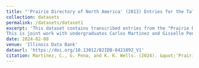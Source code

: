 ```yaml
---
title: "'Prairie Directory of North America' (2013) Entries for the Tallgrass, Mixed Grass, and Shortgrass Prairie Regions of the United States"
collection: datasets
permalink: /datasets/dataset1
excerpt: 'This dataset contains transcribed entries from the "Prairie Directory of North America" (Adelman and Schwartz 2013) for the Tallgrass, Mixed Grass, and Shortgrass prairie regions of the united states. We identified the historical spatial extent of the Tallgrass, Mixed Grass, and Shortgrass prairie regions using Ricketts et al. (1999), Olson et al. (2001), and Dixon et al. (2014) and selected the counties entirely or partially within these boundaries from the USDA Forest Service (2022) file. The resulting lists of counties are included as separate files. The dataset contains information on publicly accessible grasslands and prairies in these regions including acreage and amenities like hunting access, restrooms, parking, and trails.
This is joint work with undergraduates Carlos Martinez and Gisselle Pena.'
date: 2024-02-08
venue: 'Illinois Data Bank'
dataurl: 'https://doi.org/10.13012/B2IDB-0421892_V1'
citation: Martinez, C., G. Pena, and K. K. Wells. (2024). &quot;'Prairie Directory of North America' (2013) Entries for the Tallgrass, Mixed Grass, and Shortgrass Prairie Regions of the United States.&quot; Illinois Data Bank.
---
```

